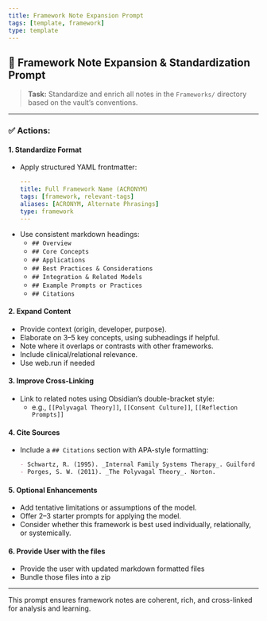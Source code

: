 ```yaml
---
title: Framework Note Expansion Prompt
tags: [template, framework]
type: template
---
```


<!-- @format -->

## 🧱 Framework Note Expansion & Standardization Prompt

> **Task:** Standardize and enrich all notes in the `Frameworks/` directory based on the vault’s conventions.

---

### ✅ Actions:

#### 1. Standardize Format

- Apply structured YAML frontmatter:
  ```yaml
  ---
  title: Full Framework Name (ACRONYM)
  tags: [framework, relevant-tags]
  aliases: [ACRONYM, Alternate Phrasings]
  type: framework
  ---
  ```
- Use consistent markdown headings:
  - `## Overview`
  - `## Core Concepts`
  - `## Applications`
  - `## Best Practices & Considerations`
  - `## Integration & Related Models`
  - `## Example Prompts or Practices`
  - `## Citations`

#### 2. Expand Content

- Provide context (origin, developer, purpose).
- Elaborate on 3–5 key concepts, using subheadings if helpful.
- Note where it overlaps or contrasts with other frameworks.
- Include clinical/relational relevance.
- Use web.run if needed

#### 3. Improve Cross-Linking

- Link to related notes using Obsidian’s double-bracket style:
  - e.g., `[[Polyvagal Theory]]`, `[[Consent Culture]]`, `[[Reflection Prompts]]`

#### 4. Cite Sources

- Include a `## Citations` section with APA-style formatting:
  ```markdown
  - Schwartz, R. (1995). _Internal Family Systems Therapy_. Guilford Press.
  - Porges, S. W. (2011). _The Polyvagal Theory_. Norton.
  ```

#### 5. Optional Enhancements

- Add tentative limitations or assumptions of the model.
- Offer 2–3 starter prompts for applying the model.
- Consider whether this framework is best used individually, relationally, or systemically.

#### 6. Provide User with the files

- Provide the user with updated markdown formatted files
- Bundle those files into a zip

---

This prompt ensures framework notes are coherent, rich, and cross-linked for analysis and learning.
